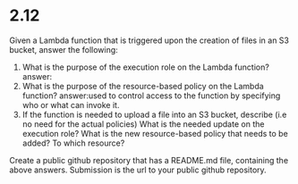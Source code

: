# 2.12
Given a Lambda function that is triggered upon the creation of files in an S3 bucket, answer the following:
1. What is the purpose of the execution role on the Lambda function?
   answer:
3. What is the purpose of the resource-based policy on the Lambda function?
   answer:used to control access to the function by specifying who or what can invoke it.
5. If the function is needed to upload a file into an S3 bucket, describe (i.e no need for the actual policies)
What is the needed update on the execution role?
What is the new resource-based policy that needs to be added? To which resource?

Create a public github repository that has a README.md file, containing the above answers.
Submission is the url to your public github repository.
